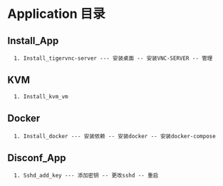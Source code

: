 # Application 目录

## Install_App
```
  1. Install_tigervnc-server --- 安装桌面 -- 安装VNC-SERVER -- 管理
```

## KVM
```
  1. Install_kvm_vm
```

## Docker
```
  1. Install_docker --- 安装依赖 -- 安装docker -- 安装docker-compose
```

## Disconf_App
```
  1. Sshd_add_key --- 添加密钥 -- 更改sshd -- 重启
```
